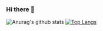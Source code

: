 ### Hi there 👋

<!--
**givecodeme/givecodeme** is a ✨ _special_ ✨ repository because its `README.md` (this file) appears on your GitHub profile.

Here are some ideas to get you started:

- 🔭 I’m currently working on ...
- 🌱 I’m currently learning ...
- 👯 I’m looking to collaborate on ...
- 🤔 I’m looking for help with ...
- 💬 Ask me about ...
- 📫 How to reach me: ...
- 😄 Pronouns: ...
- ⚡ Fun fact: ...
-->
 ![Anurag's github stats](https://github-readme-stats.vercel.app/api?username=givecodeme&theme=dark&show_icons=true) [![Top Langs](https://github-readme-stats.vercel.app/api/top-langs/?username=givecodeme&layout=compact)](https://github.com/anuraghazra/github-readme-stats)
